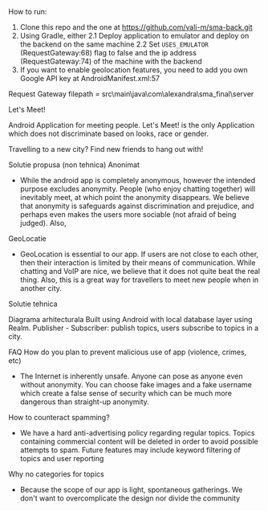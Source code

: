 How to run:
1. Clone this repo and the one at https://github.com/vali-m/sma-back.git
2. Using Gradle, either
   2.1 Deploy application to emulator and deploy on the backend on the same machine
   2.2 Set `USES_EMULATOR` (RequestGateway:68) flag to false and the ip address (RequestGateway:74) of the machine with the backend
3. If you want to enable geolocation features, you need to add you own Google API key at AndroidManifest.xml:57

Request Gateway filepath = src\main\java\com\alexandra\sma_final\server

Let's Meet!

Android Application for meeting people.
Let's Meet! is the only Application which does not discriminate based on looks, race or gender.

Travelling to a new city? Find new friends to hang out with!

Solutie propusa (non tehnica)
Anonimat
* While the android app is completely anonymous, however the intended purpose excludes anonymity.
People (who enjoy chatting together) will inevitably meet, at which point the anonymity disappears.
We believe that anonymity is safeguards against discrimination and prejudice, and perhaps even
makes the users more sociable (not afraid of being judged).
Also, 

GeoLocatie 

* GeoLocation is essential to our app. If users are not close to each other, then their 
interaction is limited by their means of communication.
While chatting and VoIP are nice, we believe that it does not quite beat the real thing.
Also, this is a great way for travellers to meet new people when in another city.


Solutie tehnica

Diagrama arhitecturala
Built using Android with local database layer using Realm.
Publisher - Subscriber: publish topics, users subscribe to topics in a city.



FAQ
How do you plan to prevent malicious use of app (violence, crimes, etc)
* The Internet is inherently unsafe. Anyone can pose as anyone even without anonymity.
You can choose fake images and a fake username which create a false sense
of security which can be much more dangerous than straight-up anonymity.

How to counteract spamming?
* We have a hard anti-advertising policy regarding regular topics. Topics containing
commercial content will be deleted in order to avoid possible attempts to spam.
Future features may include keyword filtering of topics and user reporting

Why no categories for topics
* Because the scope of our app is light, spontaneous gatherings. We don't want to 
overcomplicate the design nor divide the community
